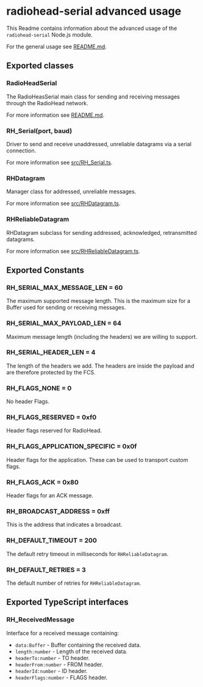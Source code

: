 # radiohead-serial advanced usage

This Readme contains information about the advanced usage of the `radiohead-serial` Node.js module.

For the general usage see [README.md](./README.md).


## Exported classes

### RadioHeadSerial
The RadioHeasSerial main class for sending and receiving messages through the RadioHead network.

For more information see [README.md](./README.md).

### RH_Serial(port, baud)
Driver to send and receive unaddressed, unreliable datagrams via a serial connection.

For more information see [src/RH_Serial.ts](./src/RH_Serial.ts).


### RHDatagram
Manager class for addressed, unreliable messages.

For more information see [src/RHDatagram.ts](./src/RHDatagram.ts).

### RHReliableDatagram
RHDatagram subclass for sending addressed, acknowledged, retransmitted datagrams.

For more information see [src/RHReliableDatagram.ts](./src/RHReliableDatagram.ts).


## Exported Constants

### RH_SERIAL_MAX_MESSAGE_LEN = 60
The maximum supported message length.
This is the maximum size for a Buffer used for sending or receiving messages.

### RH_SERIAL_MAX_PAYLOAD_LEN = 64
Maximum message length (including the headers) we are willing to support.

### RH_SERIAL_HEADER_LEN = 4
The length of the headers we add.
The headers are inside the payload and are therefore protected by the FCS.

### RH_FLAGS_NONE = 0
No header Flags.

### RH_FLAGS_RESERVED = 0xf0
Header flags reserved for RadioHead.

### RH_FLAGS_APPLICATION_SPECIFIC = 0x0f
Header flags for the application.
These can be used to transport custom flags.

### RH_FLAGS_ACK = 0x80
Header flags for an ACK message.

### RH_BROADCAST_ADDRESS = 0xff
This is the address that indicates a broadcast.

### RH_DEFAULT_TIMEOUT = 200
The default retry timeout in milliseconds for `RHReliableDatagram`.

### RH_DEFAULT_RETRIES = 3
The default number of retries for `RHReliableDatagram`.


## Exported TypeScript interfaces

### RH_ReceivedMessage
Interface for a received message containing:
* `data:Buffer` - Buffer containing the received data.
* `length:number` - Length of the received data.
* `headerTo:number` - TO header.
* `headerFrom:number` - FROM header.
* `headerId:number` - ID header.
* `headerFlags:number` - FLAGS header.
